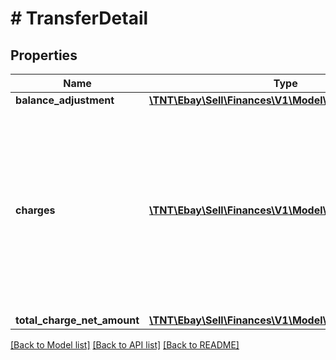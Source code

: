 # # TransferDetail

## Properties

Name | Type | Description | Notes
------------ | ------------- | ------------- | -------------
**balance_adjustment** | [**\TNT\Ebay\Sell\Finances\V1\Model\BalanceAdjustment**](BalanceAdjustment.md) |  | [optional]
**charges** | [**\TNT\Ebay\Sell\Finances\V1\Model\Charge[]**](Charge.md) | This container is an array of one or more charges related to the transfer. Charges can be related to an order cancellation, order return, case, payment dispute, etc. | [optional]
**total_charge_net_amount** | [**\TNT\Ebay\Sell\Finances\V1\Model\Amount**](Amount.md) |  | [optional]

[[Back to Model list]](../../README.md#models) [[Back to API list]](../../README.md#endpoints) [[Back to README]](../../README.md)
